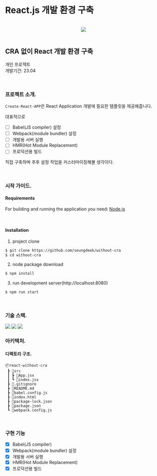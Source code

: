 # React.js 개발 환경 구축

<br />

<div style="text-align:center">
    <a href="https://hits.seeyoufarm.com"><img src="https://hits.seeyoufarm.com/api/count/incr/badge.svg?url=https%3A%2F%2Fgithub.com%2Fseungdeok%2Fwithout-cra&count_bg=%2379C83D&title_bg=%23555555&icon=&icon_color=%23E7E7E7&title=hits&edge_flat=false"/></a>
</div>

<br />

## CRA 없이 React 개발 환경 구축

개인 프로젝트
<br />
개발기간: 23.04

<br />

### 프로젝트 소개.

`Create-React-APP`은 React Application 개발에 필요한 템플릿을 제공해줍니다.

대표적으로

- [ ] Babel(JS compiler) 설정
- [ ] Webpack(module bundler) 설정
- [ ] 개발용 서버 실행
- [ ] HMR(Hot Module Replacement)
- [ ] 프로덕션용 빌드

직접 구축하며 추후 설정 작업을 커스터마이징해볼 생각이다.

<br />

### 시작 가이드.

#### Requirements

For building and running the application you need:
[Node.js](https://nodejs.org/en)

<br />

#### Installation

1. project clone

```bash
$ git clone https://github.com/seungdeok/without-cra
$ cd without-cra
```

2. node package download

```bash
$ npm install
```

3. run development server(http://localhost:8080)

```bash
$ npm run start
```

<br />

### 기술 스택.

<img src="https://img.shields.io/badge/javascript-F7DF1E?style=for-the-badge&logo=javascript&logoColor=black"> 
<img src="https://img.shields.io/badge/react-61DAFB?style=for-the-badge&logo=react&logoColor=black">
<img src="https://img.shields.io/badge/node.js-339933?style=for-the-badge&logo=Node.js&logoColor=white">

<br />

### 아키텍처.

#### 디렉토리 구조.

```
📦react-without-cra
 ┣ 📂src
 ┃ ┣ 📜App.jsx
 ┃ ┗ 📜index.jsx
 ┣ 📜.gitignore
 ┣ 📜README.md
 ┣ 📜babel.config.js
 ┣ 📜index.html
 ┣ 📜package-lock.json
 ┣ 📜package.json
 ┗ 📜webpack.config.js
```

<br />

### 구현 기능

- [x] Babel(JS compiler)
- [x] Webpack(module bundler) 설정
- [x] 개발용 서버 실행
- [x] HMR(Hot Module Replacement)
- [x] 프로덕션용 빌드

<br />
